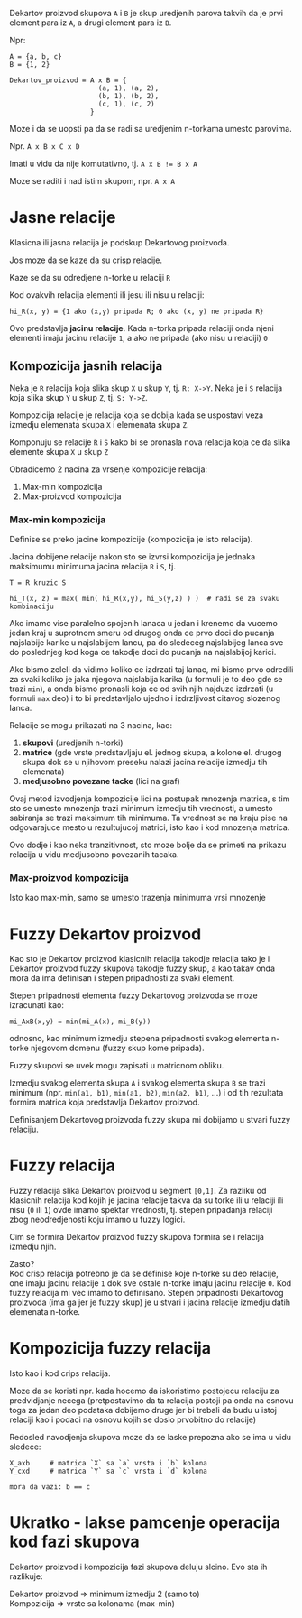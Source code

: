 Dekartov proizvod skupova `A` i `B` je skup uredjenih parova takvih da je
prvi element para iz `A`, a drugi element para iz `B`.

Npr:
```
A = {a, b, c}
B = {1, 2}

Dekartov_proizvod = A x B = { 
                      (a, 1), (a, 2),
                      (b, 1), (b, 2),
                      (c, 1), (c, 2)
                    }
```

Moze i da se uopsti pa da se radi sa uredjenim n-torkama umesto parovima.

Npr. `A x B x C x D`

Imati u vidu da nije komutativno, tj. `A x B != B x A`

Moze se raditi i nad istim skupom, npr. `A x A`

# Jasne relacije

Klasicna ili jasna relacija je podskup Dekartovog proizvoda. 

Jos moze da se kaze da su crisp relacije.

Kaze se da su odredjene n-torke u relaciji `R`

Kod ovakvih relacija elementi ili jesu ili nisu u relaciji:
```
hi_R(x, y) = {1 ako (x,y) pripada R; 0 ako (x, y) ne pripada R}
```

Ovo predstavlja **jacinu relacije**. Kada n-torka pripada relaciji onda
njeni elementi imaju jacinu relacije `1`, a ako ne pripada (ako nisu u relaciji) `0`


## Kompozicija jasnih relacija

Neka je `R` relacija koja slika skup `X` u skup `Y`, tj. `R: X->Y`. 
Neka je i `S` relacija koja slika skup `Y` u skup `Z`, tj. `S: Y->Z`.

Kompozicija relacije je relacija koja se dobija kada se uspostavi
veza izmedju elemenata skupa `X` i elemenata skupa `Z`.


Komponuju se relacije `R` i `S` kako bi se pronasla nova relacija koja ce
da slika elemente skupa `X` u skup `Z`

Obradicemo 2 nacina za vrsenje kompozicije relacija:
1. Max-min kompozicija
2. Max-proizvod kompozicija

### Max-min kompozicija

Definise se preko jacine kompozicije (kompozicija je isto relacija).

Jacina dobijene relacije nakon sto se izvrsi kompozicija je jednaka
maksimumu minimuma jacina relacija `R` i `S`, tj.
```
T = R kruzic S

hi_T(x, z) = max( min( hi_R(x,y), hi_S(y,z) ) )  # radi se za svaku kombinaciju
```

Ako imamo vise paralelno spojenih lanaca u jedan i krenemo da vucemo jedan
kraj u suprotnom smeru od drugog onda ce prvo doci do pucanja najslabije
karike u najslabijem lancu, pa do sledeceg najslabijeg lanca sve do
poslednjeg kod koga ce takodje doci do pucanja na najslabijoj karici.

Ako bismo zeleli da vidimo koliko ce izdrzati taj lanac, mi bismo prvo
odredili za svaki koliko je jaka njegova najslabija karika (u formuli je to deo 
gde se trazi `min`), a onda bismo pronasli koja ce od svih njih najduze izdrzati
(u formuli `max` deo) i to bi predstavljalo ujedno i izdrzljivost citavog slozenog lanca.


Relacije se mogu prikazati na 3 nacina, kao:
1. **skupovi** (uredjenih n-torki)
2. **matrice** (gde vrste predstavljaju el. jednog skupa, a kolone el. drugog skupa
   dok se u njihovom preseku nalazi jacina relacije izmedju tih elemenata)
3. **medjusobno povezane tacke** (lici na graf)


Ovaj metod izvodjenja kompozicije lici na postupak mnozenja matrica, s tim sto 
se umesto mnozenja trazi minimum izmedju tih vrednosti, a umesto sabiranja
se trazi maksimum tih minimuma. Ta vrednost se na kraju pise na odgovarajuce
mesto u rezultujucoj matrici, isto kao i kod mnozenja matrica.


Ovo dodje i kao neka tranzitivnost, sto moze bolje da se primeti na prikazu
relacija u vidu medjusobno povezanih tacaka.

### Max-proizvod kompozicija

Isto kao max-min, samo se umesto trazenja minimuma vrsi mnozenje

# Fuzzy Dekartov proizvod

Kao sto je Dekartov proizvod klasicnih relacija takodje relacija tako je i
Dekartov proizvod fuzzy skupova takodje fuzzy skup, a kao takav onda mora 
da ima definisan i stepen pripadnosti za svaki element.

Stepen pripadnosti elementa fuzzy Dekartovog proizvoda se moze izracunati kao:
```
mi_AxB(x,y) = min(mi_A(x), mi_B(y))
```

odnosno, kao minimum izmedju stepena pripadnosti svakog elementa n-torke
njegovom domenu (fuzzy skup kome pripada).

Fuzzy skupovi se uvek mogu zapisati u matricnom obliku.

Izmedju svakog elementa skupa `A` i svakog elementa skupa `B` se trazi
minimum (npr. `min(a1, b1)`, `min(a1, b2)`, `min(a2, b1)`, ...) i od 
tih rezultata formira matrica koja predstavlja Dekartov proizvod.

Definisanjem Dekartovog proizvoda fuzzy skupa mi dobijamo u stvari fuzzy relaciju.

# Fuzzy relacija

Fuzzy relacija slika Dekartov proizvod u segment `[0,1]`. Za razliku od
klasicnih relacija kod kojih je jacina relacije takva da su torke ili u relaciji
ili nisu (`0` ili `1`) ovde imamo spektar vrednosti, tj. stepen pripadanja
relaciji zbog neodredjenosti koju imamo u fuzzy logici.


Cim se formira Dekartov proizvod fuzzy skupova formira se i relacija izmedju njih.

Zasto?  
Kod crisp relacija potrebno je da se definise koje n-torke su deo relacije,
one imaju jacinu relacije `1` dok sve ostale n-torke imaju jacinu relacije `0`.
Kod fuzzy relacija mi vec imamo to definisano. Stepen pripadnosti Dekartovog
proizvoda (ima ga jer je fuzzy skup) je u stvari i jacina relacije izmedju
datih elemenata n-torke.


# Kompozicija fuzzy relacija

Isto kao i kod crips relacija.

Moze da se koristi npr. kada hocemo da iskoristimo postojecu relaciju
za predvidjanje necega (pretpostavimo da ta relacija postoji pa onda na
osnovu toga za jedan deo podataka dobijemo druge jer bi trebali da budu u 
istoj relaciji kao i podaci na osnovu kojih se doslo prvobitno do relacije)

Redosled navodjenja skupova moze da se laske prepozna ako se ima u vidu sledece:
```
X_axb     # matrica `X` sa `a` vrsta i `b` kolona
Y_cxd     # matrica `Y` sa `c` vrsta i `d` kolona

mora da vazi: b == c
```

# Ukratko - lakse pamcenje operacija kod fazi skupova

Dekartov proizvod i kompozicija fazi skupova deluju slcino. Evo sta ih razlikuje:

Dekartov proizvod => minimum izmedju 2 (samo to)  
Kompozicija => vrste sa kolonama (max-min)

